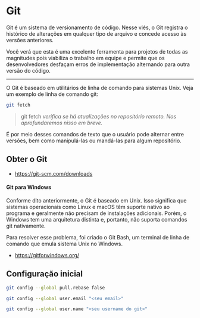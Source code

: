 # Git

Git é um sistema de versionamento de código. Nesse viés, o Git registra o histórico de alterações em qualquer tipo de arquivo e concede acesso às versões anteriores.

Você verá que esta é uma excelente ferramenta para projetos de todas as magnitudes pois viabiliza o trabalho em equipe e permite que os desenvolvedores desfaçam erros de implementação alternando para outra versão do código.

---

O Git é baseado em utilitários de linha de comando para sistemas Unix. Veja um exemplo de linha de comando git:

```sh
git fetch
```

> git fetch _verifica se há atualizações no repositório remoto. Nos aprofundaremos nisso em breve._

É por meio desses comandos de texto que o usuário pode alternar entre versões, bem como manipulá-las ou mandá-las para algum repositório.

## Obter o Git

- <https://git-scm.com/downloads>

#### Git para Windows

Conforme dito anteriormente, o Git é baseado em Unix. Isso significa que sistemas operacionais como Linux e macOS têm suporte nativo ao programa e geralmente não precisam de instalações adicionais. Porém, o Windows tem uma arquitetura distinta e, portanto, não suporta comandos git nativamente.

Para resolver esse problema, foi criado o Git Bash, um terminal de linha de comando que emula sistema Unix no Windows.

- <https://gitforwindows.org/>

## Configuração inicial

```sh
git config --global pull.rebase false
```

```sh
git config --global user.email "<seu email>"
```

```sh
git config --global user.name "<seu username do git>"
```
